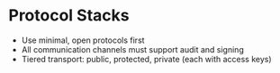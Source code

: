 # Protocol Stacks

- Use minimal, open protocols first
- All communication channels must support audit and signing
- Tiered transport: public, protected, private (each with access keys)
